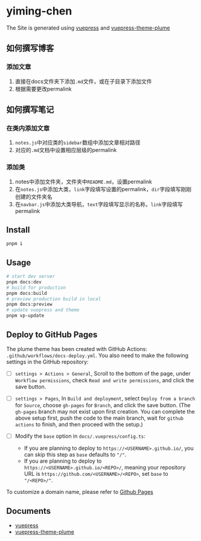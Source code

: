 # yiming-chen

The Site is generated using [vuepress](https://vuepress.vuejs.org/) and [vuepress-theme-plume](https://github.com/pengzhanbo/vuepress-theme-plume)

## 如何撰写博客

### 添加文章

1. 直接在docs文件夹下添加`.md`文件，或在子目录下添加文件
2. 根据需要更改permalink

## 如何撰写笔记

### 在类内添加文章

1. `notes.js`中对应类的`sidebar`数组中添加文章相对路径
2. 对应的`.md`文档中设置相应层级的permalink

### 添加类

1. notes中添加文件夹，文件夹中`README.md`，设置permalink
2. 在`notes.js`中添加大类，`link`字段填写设置的permalink，`dir`字段填写刚刚创建的文件夹名
3. 在`navbar.js`中添加大类导航，`text`字段填写显示的名称，`link`字段填写permalink

## Install

```sh
pnpm i
```

## Usage

```sh
# start dev server
pnpm docs:dev
# build for production
pnpm docs:build
# preview production build in local
pnpm docs:preview
# update vuepress and theme
pnpm vp-update
```

## Deploy to GitHub Pages

The plume theme has been created with GitHub Actions: `.github/workflows/docs-deploy.yml`. You also need to make the following settings in the GitHub repository:

- [ ] `settings > Actions > General`, Scroll to the bottom of the page, under `Workflow permissions`, check `Read and write permissions`, and click the save button.

- [ ] `settings > Pages`, In `Build and deployment`, select `Deploy from a branch` for `Source`, choose `gh-pages` for `Branch`, and click the save button.
  (The `gh-pages` branch may not exist upon first creation. You can complete the above setup first, push the code to the main branch, wait for `github actions` to finish, and then proceed with the setup.)

- [ ] Modify the `base` option in `docs/.vuepress/config.ts`:
  - If you are planning to deploy to `https://<USERNAME>.github.io/`, you can skip this step as `base` defaults to `"/"`.
  - If you are planning to deploy to `https://<USERNAME>.github.io/<REPO>/`, meaning your repository URL is `https://github.com/<USERNAME>/<REPO>`, set `base` to `"/<REPO>/"`.

To customize a domain name, please refer to [Github Pages](https://docs.github.com/zh/pages/configuring-a-custom-domain-for-your-github-pages-site/about-custom-domains-and-github-pages)

## Documents

- [vuepress](https://vuepress.vuejs.org/)
- [vuepress-theme-plume](https://theme-plume.vuejs.press/)
